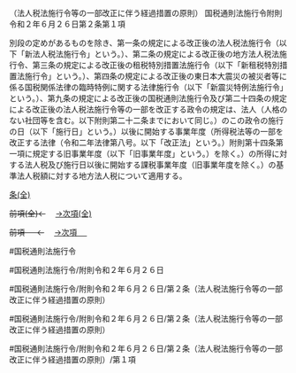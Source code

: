 （法人税法施行令等の一部改正に伴う経過措置の原則）
国税通則法施行令附則令和２年６月２６日第２条第１項

別段の定めがあるものを除き、第一条の規定による改正後の法人税法施行令（以下「新法人税法施行令」という。）、第二条の規定による改正後の地方法人税法施行令、第三条の規定による改正後の租税特別措置法施行令（以下「新租税特別措置法施行令」という。）、第四条の規定による改正後の東日本大震災の被災者等に係る国税関係法律の臨時特例に関する法律施行令（以下「新震災特例法施行令」という。）、第九条の規定による改正後の国税通則法施行令及び第二十四条の規定による改正後の法人税法施行令等の一部を改正する政令の規定は、法人（人格のない社団等を含む。以下附則第二十二条までにおいて同じ。）のこの政令の施行の日（以下「施行日」という。）以後に開始する事業年度（所得税法等の一部を改正する法律（令和二年法律第八号。以下「改正法」という。）附則第十四条第一項に規定する旧事業年度（以下「旧事業年度」という。）を除く。）の所得に対する法人税及び施行日以後に開始する課税事業年度（旧事業年度を除く。）の基準法人税額に対する地方法人税について適用する。

[条(全)](国税通則法施行＿令附則令和２年６月２６日第２条_.md)

~~前項(全)←~~　  [→次項(全)](国税通則法施行＿令附則令和２年６月２６日第２条第２項_.md)

~~前項 　 ←~~　  [→次項 　 ](国税通則法施行＿令附則令和２年６月２６日第２条第２項.md)



#国税通則法施行令

#国税通則法施行令/附則令和２年６月２６日

#国税通則法施行令/附則令和２年６月２６日/第２条（法人税法施行令等の一部改正に伴う経過措置の原則）

#国税通則法施行令/附則令和２年６月２６日/第２条（法人税法施行令等の一部改正に伴う経過措置の原則）

#国税通則法施行令/附則令和２年６月２６日/第２条（法人税法施行令等の一部改正に伴う経過措置の原則）/第１項

